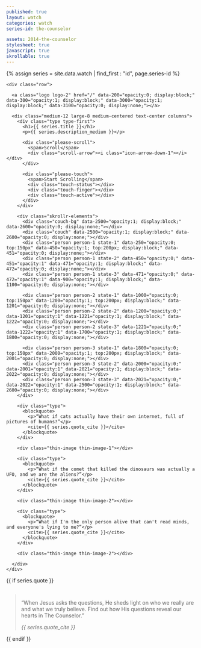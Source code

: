 ```yaml
---
published: true
layout: watch
categories: watch
series-id: the-counselor

assets: 2014-the-counselor
stylesheet: true
javascript: true
skrollable: true
---
```


{% assign series = site.data.watch | find_first : "id", page.series-id %}

<div class="page-section section-first section-light">
  <div class="the-counselor-1-ender" data-2400="display:block;" data-2401="display:none;"></div>
  <div class="the-counselor-1">

    <div class="row">

      <a class="logo logo-2" href="/" data-200="opacity:0; display:block;" data-300="opacity:1; display:block;" data-3000="opacity:1; display:block;" data-3100="opacity:0; display:none;"></a>

      <div class="medium-12 large-8 medium-centered text-center columns">
        <div class="type type-first">
          <h1>{{ series.title }}</h1>
          <p>{{ series.description_medium }}</p>

          <div class="please-scroll">
            <span>Scroll</span>
            <div class="scroll-arrow"><i class="icon-arrow-down-1"></i></div>
          </div>

          <div class="please-touch">
            <span>Start Scrolling</span>
            <div class="touch-status"></div>
            <div class="touch-finger"></div>
            <div class="touch-active"></div>
          </div>
        </div>

        <div class="skrollr-elements">
          <div class="couch-bg" data-2500="opacity:1; display:block;" data-2600="opacity:0; display:none;"></div>
          <div class="couch" data-2500="opacity:1; display:block;" data-2600="opacity:0; display:none;"></div>
          <div class="person person-1 state-1" data-250="opacity:0; top:150px" data-450="opacity:1; top:200px; display:block;" data-451="opacity:0; display:none;"></div>
          <div class="person person-1 state-2" data-450="opacity:0;" data-451="opacity:1" data-471="opacity:1; display:block;" data-472="opacity:0; display:none;"></div>
          <div class="person person-1 state-3" data-471="opacity:0;" data-472="opacity:1" data-900="opacity:1; display:block;" data-1100="opacity:0; display:none;"></div>

          <div class="person person-2 state-1" data-1000="opacity:0; top:150px" data-1200="opacity:1; top:200px; display:block;" data-1201="opacity:0; display:none;"></div>
          <div class="person person-2 state-2" data-1200="opacity:0;" data-1201="opacity:1" data-1221="opacity:1; display:block;" data-1222="opacity:0; display:none;"></div>
          <div class="person person-2 state-3" data-1221="opacity:0;" data-1222="opacity:1" data-1700="opacity:1; display:block;" data-1800="opacity:0; display:none;"></div>

          <div class="person person-3 state-1" data-1800="opacity:0; top:150px" data-2000="opacity:1; top:200px; display:block;" data-2001="opacity:0; display:none;"></div>
          <div class="person person-3 state-2" data-2000="opacity:0;" data-2001="opacity:1" data-2021="opacity:1; display:block;" data-2022="opacity:0; display:none;"></div>
          <div class="person person-3 state-3" data-2021="opacity:0;" data-2022="opacity:1" data-2500="opacity:1; display:block;" data-2600="opacity:0; display:none;"></div>
        </div>

        <div class="type">
          <blockquote>
            <p>“What if cats actually have their own internet, full of pictures of humans?”</p>
            <cite>{{ series.quote_cite }}</cite>
          </blockquote>
        </div>

        <div class="thin-image thin-image-1"></div>

        <div class="type">
          <blockquote>
            <p>“What if the comet that killed the dinosaurs was actually a UFO, and we are the aliens?”</p>
            <cite>{{ series.quote_cite }}</cite>
          </blockquote>
        </div>

        <div class="thin-image thin-image-2"></div>

        <div class="type">
          <blockquote>
            <p>“What if I'm the only person alive that can't read minds, and everyone's lying to me?”</p>
            <cite>{{ series.quote_cite }}</cite>
          </blockquote>
        </div>

        <div class="thin-image thin-image-2"></div>

      </div>
    </div>
  </div>
</div>

{{ if series.quote }}
<div class="page-section the-counselor-2">
<div class="row">
  <div class="medium-12 columns">
    <blockquote class="quote-large">
      <p>“When Jesus asks the questions, He sheds light on who we really are and what we truly believe. Find out how His questions reveal our hearts in The Counselor.”</p>
      <cite>{{ series.quote_cite }}</cite>
    </blockquote>
  </div>
</div>
</div>
{{ endif }}
